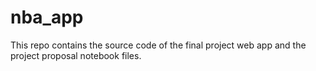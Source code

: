 # nba_app

This repo contains the source code of the final project web app and the project proposal notebook files.
